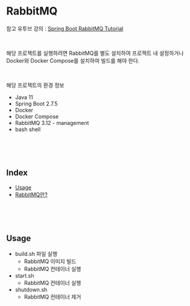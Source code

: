 # RabbitMQ

참고 유투브 강의 : [Spring Boot RabbitMQ Tutorial](https://www.youtube.com/watch?v=TvxhuAUJGUg&list=PLGRDMO4rOGcMh2fAMOnwuBMDa8PxiKWoN&index=1)

</br>

해당 프로젝트를 실행하려면 RabbitMQ를 별도 설치하여 프로젝트 내 설정하거나  
Docker와 Docker Compose를 설치하여 빌드를 해야 한다.

</br>

해당 프로젝트의 환경 정보
* Java 11
* Spring Boot 2.7.5
* Docker
* Docker Compose
* RabbitMQ 3.12 - management
* bash shell

<br/><br/><br/>



## Index
* [Usage](#Usage)
* [RabbitMQ란?](https://github.com/chaeheedongs/rabbitmq/blob/main/mkdwn/01-concept.md)

<br/><br/><br/>



## Usage

* build.sh 파일 실행
  * RabbitMQ 이미지 빌드
  * RabbitMQ 컨테이너 실행
* start.sh
  * RabbitMQ 컨테이너 실행
* shutdown.sh
  * RabbitMQ 컨테이너 제거
